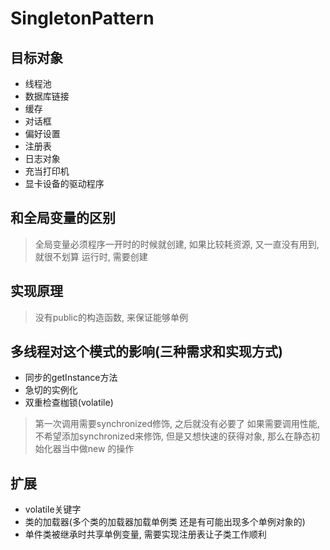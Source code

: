 SingletonPattern
================

## 目标对象

* 线程池
* 数据库链接
* 缓存
* 对话框
* 偏好设置
* 注册表
* 日志对象
* 充当打印机
* 显卡设备的驱动程序

## 和全局变量的区别
> 全局变量必须程序一开时的时候就创建, 如果比较耗资源, 又一直没有用到, 就很不划算
> 运行时, 需要创建


## 实现原理
> 没有public的构造函数, 来保证能够单例


## 多线程对这个模式的影响(三种需求和实现方式)
* 同步的getInstance方法
* 急切的实例化
* 双重检查枷锁(volatile)

> 第一次调用需要synchronized修饰, 之后就没有必要了
> 如果需要调用性能, 不希望添加synchronized来修饰,
> 但是又想快速的获得对象, 那么在静态初始化器当中做new
> 的操作


## 扩展
* volatile关键字
* 类的加载器(多个类的加载器加载单例类 还是有可能出现多个单例对象的)
* 单件类被继承时共享单例变量, 需要实现注册表让子类工作顺利
